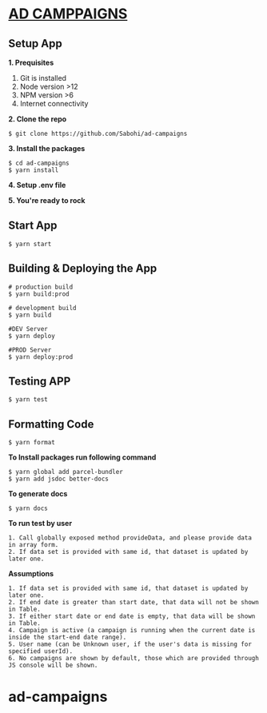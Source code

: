 # [AD CAMPPAIGNS](http://localhost:3000/)

## Setup App

**1. Prequisites**

1. Git is installed
2. Node version >12
3. NPM version >6
4. Internet connectivity

**2. Clone the repo**

```shell
$ git clone https://github.com/Sabohi/ad-campaigns
```

**3. Install the packages**

```shell
$ cd ad-campaigns
$ yarn install
```

**4. Setup .env file**

**5. You're ready to rock**

## Start App

```shell
$ yarn start
```

## Building & Deploying the App

```shell
# production build
$ yarn build:prod

# development build
$ yarn build

#DEV Server
$ yarn deploy

#PROD Server
$ yarn deploy:prod
```

## Testing APP

```shell
$ yarn test
```

## Formatting Code

```shell
$ yarn format
```

**To Install packages run following command**

```shell
$ yarn global add parcel-bundler
$ yarn add jsdoc better-docs
```

**To generate docs**

```shell
$ yarn docs
```

**To run test by user**

```window
1. Call globally exposed method provideData, and please provide data in array form.
2. If data set is provided with same id, that dataset is updated by later one.
```

**Assumptions**

```window
1. If data set is provided with same id, that dataset is updated by later one.
2. If end date is greater than start date, that data will not be shown in Table.
3. If either start date or end date is empty, that data will be shown in Table.
4. Campaign is active (a campaign is running when the current date is inside the start-end date range).
5. User name (can be Unknown user, if the user's data is missing for specified userId).
6. No campaigns are shown by default, those which are provided through JS console will be shown.
```

# ad-campaigns
